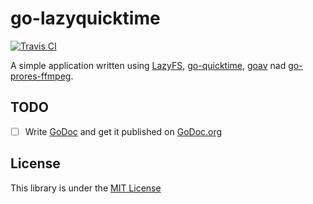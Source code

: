 # go-lazyquicktime

[![Travis CI](https://travis-ci.org/amarburg/go-lazyquicktime.svg?branch=master)](https://travis-ci.org/amarburg/go-lazyquicktime)

A simple application written using [LazyFS](https://github.com/amarburg/go-lazyfs), [go-quicktime](https://github.com/amarburg/go-quicktime), [goav](https://github.com/amarburg/goav) nad [go-prores-ffmpeg](https://github.com/amarburg/go-go-prores-ffmpeg).

## TODO

- [ ] Write [GoDoc](https://blog.golang.org/godoc-documenting-go-code) and get it published on [GoDoc.org](https://godoc.org/)

## License
This library is under the [MIT License](http://opensource.org/licenses/MIT)
